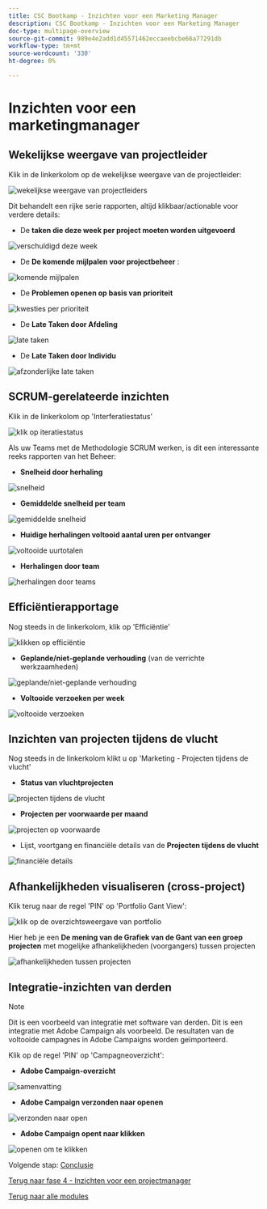 ```yaml
---
title: CSC Bootkamp - Inzichten voor een Marketing Manager
description: CSC Bootkamp - Inzichten voor een Marketing Manager
doc-type: multipage-overview
source-git-commit: 989e4e2add1d45571462eccaeebcbe66a77291db
workflow-type: tm+mt
source-wordcount: '330'
ht-degree: 0%

---
```


# Inzichten voor een marketingmanager

## Wekelijkse weergave van projectleider

Klik in de linkerkolom op de wekelijkse weergave van de projectleider:

![wekelijkse weergave van projectleiders](./images/weekly-view.png)

Dit behandelt een rijke serie rapporten, altijd klikbaar/actionable voor verdere details:

- De **taken die deze week per project moeten worden uitgevoerd**

![verschuldigd deze week](./images/tasks-due.png)

- De **De komende mijlpalen voor projectbeheer** :

![komende mijlpalen](./images/upcoming-milestones.png)

- De **Problemen openen op basis van prioriteit**

![kwesties per prioriteit](./images/open-issues.png)

- De **Late Taken door Afdeling**

![late taken](./images/late-tasks.png)

- De **Late Taken door Individu**

![afzonderlijke late taken](./images/individual-late-tasks.png)

## SCRUM-gerelateerde inzichten

Klik in de linkerkolom op &#39;Interferatiestatus&#39;

![klik op iteratiestatus](./images/iteration-status.png)

Als uw Teams met de Methodologie SCRUM werken, is dit een interessante reeks rapporten van het Beheer:

- **Snelheid door herhaling**

![snelheid](./images/velocity.png)

- **Gemiddelde snelheid per team**

![gemiddelde snelheid](./images/average-velocity.png)

- **Huidige herhalingen voltooid aantal uren per ontvanger**

![voltooide uurtotalen](./images/iteration-status.png)

- **Herhalingen door team**

![herhalingen door teams](./images/iterations-by-team.png)

## Efficiëntierapportage

Nog steeds in de linkerkolom, klik op &#39;Efficiëntie&#39;

![klikken op efficiëntie](./images/efficiency.png)

- **Geplande/niet-geplande verhouding** (van de verrichte werkzaamheden)

![geplande/niet-geplande verhouding](./images/planned-unplanned.png)

- **Voltooide verzoeken per week**

![voltooide verzoeken](./images/completed-requests.png)

## Inzichten van projecten tijdens de vlucht

Nog steeds in de linkerkolom klikt u op &#39;Marketing - Projecten tijdens de vlucht&#39;

- **Status van vluchtprojecten**

![projecten tijdens de vlucht](./images/inflight-projects.png)

- **Projecten per voorwaarde per maand**

![projecten op voorwaarde](./images/project-by-condition.png)

- Lijst, voortgang en financiële details van de **Projecten tijdens de vlucht**

![financiële details](./images/inflights-projects.png)

## Afhankelijkheden visualiseren (cross-project)

Klik terug naar de regel &#39;PIN&#39; op &#39;Portfolio Gant View&#39;:

![klik op de overzichtsweergave van portfolio](./images/gant-view.png)

Hier heb je een **De mening van de Grafiek van de Gant van een groep projecten** met mogelijke afhankelijkheden (voorgangers) tussen projecten

![afhankelijkheden tussen projecten](./images/gant-chart.png)

## Integratie-inzichten van derden

>[!NOTE]
>
> Dit is een voorbeeld van integratie met software van derden. Dit is een integratie met Adobe Campaign als voorbeeld. De resultaten van de voltooide campagnes in Adobe Campaigns worden geïmporteerd.

Klik op de regel &#39;PIN&#39; op &#39;Campagneoverzicht&#39;:

- **Adobe Campaign-overzicht**

![samenvatting](./images/campaign-summary.png)

- **Adobe Campaign verzonden naar openen**

![verzonden naar open](./images/sent-to-open.png)

- **Adobe Campaign opent naar klikken**

![openen om te klikken](./images/open-to-click.png)

Volgende stap: [Conclusie](../../conclusion.md)

[Terug naar fase 4 - Inzichten voor een projectmanager](./project-manager.md)

[Terug naar alle modules](../../overview.md)
